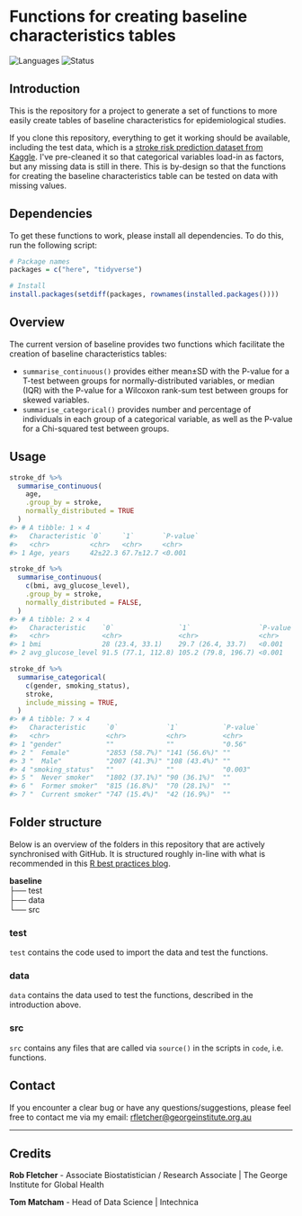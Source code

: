 # Functions for creating baseline characteristics tables

<!-- badges: start -->
![Languages](https://img.shields.io/badge/Languages-R-6498d3)
![Status](https://img.shields.io/badge/Status-In--Development-orange)
<!-- badges: end -->

## Introduction

This is the repository for a project to generate a set of functions to more easily create tables of baseline characteristics for epidemiological studies.

If you clone this repository, everything to get it working should be available, including the test data, which is a [stroke risk prediction dataset from Kaggle](https://www.kaggle.com/fedesoriano/stroke-prediction-dataset). I've pre-cleaned it so that categorical variables load-in as factors, but any missing data is still in there. This is by-design so that the functions for creating the baseline characteristics table can be tested on data with missing values.

## Dependencies

To get these functions to work, please install all dependencies. To do this, run the following script:

``` r
# Package names
packages = c("here", "tidyverse")

# Install
install.packages(setdiff(packages, rownames(installed.packages())))
```

## Overview

The current version of baseline provides two functions which facilitate the creation of baseline characteristics tables:

  - `summarise_continuous()` provides either mean±SD with the P-value for a T-test between groups for normally-distributed variables, or median (IQR) with the P-value for a Wilcoxon rank-sum test between groups for skewed variables.
  - `summarise_categorical()` provides number and percentage of individuals in each group of a categorical  variable, as well as the P-value for a Chi-squared test between groups.

## Usage

``` r
stroke_df %>%
  summarise_continuous(
    age, 
    .group_by = stroke, 
    normally_distributed = TRUE
  )
#> # A tibble: 1 × 4
#>   Characteristic `0`     `1`       `P-value`
#>   <chr>          <chr>   <chr>     <chr>    
#> 1 Age, years     42±22.3 67.7±12.7 <0.001 

stroke_df %>%
  summarise_continuous(
    c(bmi, avg_glucose_level), 
    .group_by = stroke, 
    normally_distributed = FALSE,
  )
#> # A tibble: 2 × 4
#>   Characteristic    `0`                `1`                 `P-value`
#>   <chr>             <chr>              <chr>               <chr>    
#> 1 bmi               28 (23.4, 33.1)    29.7 (26.4, 33.7)   <0.001   
#> 2 avg_glucose_level 91.5 (77.1, 112.8) 105.2 (79.8, 196.7) <0.001 

stroke_df %>%
  summarise_categorical(
    c(gender, smoking_status), 
    stroke, 
    include_missing = TRUE,
  )
#> # A tibble: 7 × 4
#>   Characteristic     `0`            `1`           `P-value`
#>   <chr>              <chr>          <chr>         <chr>    
#> 1 "gender"           ""             ""            "0.56"   
#> 2 "  Female"         "2853 (58.7%)" "141 (56.6%)" ""       
#> 3 "  Male"           "2007 (41.3%)" "108 (43.4%)" ""       
#> 4 "smoking_status"   ""             ""            "0.003"  
#> 5 "  Never smoker"   "1802 (37.1%)" "90 (36.1%)"  ""       
#> 6 "  Former smoker"  "815 (16.8%)"  "70 (28.1%)"  ""       
#> 7 "  Current smoker" "747 (15.4%)"  "42 (16.9%)"  ""       
```

## Folder structure

Below is an overview of the folders in this repository that are actively synchronised with GitHub. It is structured roughly in-line with what is recommended in this [R best practices blog](https://kdestasio.github.io/post/r_best_practices/).

**baseline**   
     ├── test  
     ├── data  
     └── src  

### test

`test` contains the code used to import the data and test the functions.

### data

`data` contains the data used to test the functions, described in the introduction above.

### src

`src` contains any files that are called via `source()` in the scripts in `code`, i.e. functions.

## Contact

If you encounter a clear bug or have any questions/suggestions, please feel free to contact me via my email: [rfletcher@georgeinstitute.org.au](mailto:rfletcher@georgeinstitute.org.au?subject=Inquiry)

-----

## Credits

**Rob Fletcher** - Associate Biostatistician / Research Associate | The George Institute for Global Health

**Tom Matcham** - Head of Data Science | Intechnica
